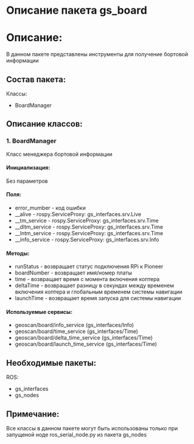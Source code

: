 # Описание пакета gs_board

# Описание:
В данном пакете представлены инструменты для получение бортовой информации

## Состав пакета:
Классы:
* BoardManager

## Описание классов:

### 1. BoardManager
Класс менеджера бортовой информации

#### Инициализация:
Без параметров

#### Поля:
* error_mumber - код ошибки
* __alive - rospy.ServiceProxy: gs_interfaces.srv.Live
* __tm_service - rospy.ServiceProxy: gs_interfaces.srv.Time
* __dltm_service - rospy.ServiceProxy: gs_interfaces.srv.Time
* __lntm_service - rospy.ServiceProxy: gs_interfaces.srv.Time
* __info_service - rospy.ServiceProxy: gs_interfaces.srv.Info

#### Методы:
* runStatus - возвращает статус подключения RPi к Pioneer
* boardNumber - возвращает имя/номер платы
* time - возвращает время с момента включения коптера
* deltaTime - возвращает разницу в секундах между временем включения коптера и глобальным временем системы навигации
* launchTime - возвращает время запуска для системы навигации

#### Используемые сервисы:
* geoscan/board/info_service (gs_interfaces/Info)
* geoscan/board/time_service (gs_interfaces/Time)
* geoscan/board/delta_time_service (gs_interfaces/Time)
* geoscan/board/launch_time_service (gs_interfaces/Time)

## Необходимые пакеты:
ROS:
* gs_interfaces
* gs_nodes

## Примечание:
Все классы в данном пакете могут быть использованы только при запущеной ноде ros_serial_node.py из пакета gs_nodes